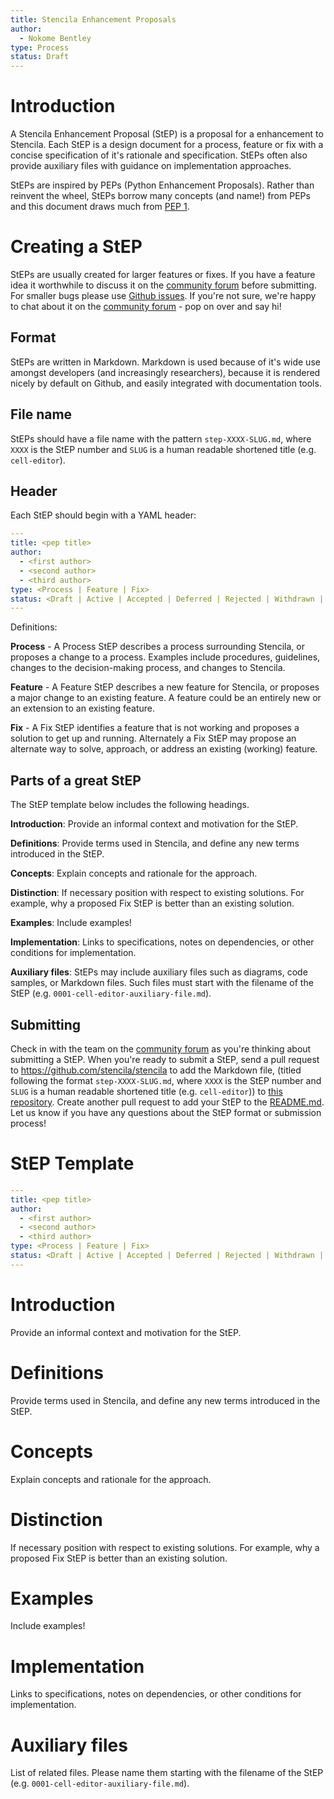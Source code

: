 ```yaml
---
title: Stencila Enhancement Proposals
author:
  - Nokome Bentley
type: Process
status: Draft
---
```


# Introduction

A Stencila Enhancement Proposal (StEP) is a proposal for a enhancement to Stencila. Each StEP is a design document for a process, feature or fix with a concise specification of it's rationale and specification. StEPs often also provide auxiliary files with guidance on implementation approaches.

StEPs are inspired by PEPs (Python Enhancement Proposals). Rather than reinvent the wheel, StEPs borrow many concepts (and name!) from PEPs and this document draws much from [PEP 1](https://www.python.org/dev/peps/pep-0001/).

# Creating a StEP

StEPs are usually created for larger features or fixes. If you have a feature idea it worthwhile to discuss it on the [community forum](https://community.stenci.la/) before submitting. For smaller bugs please use [Github issues](https://github.com/stencila/stencila/issues). If you're not sure, we're happy to chat about it on the [community forum](https://community.stenci.la/) - pop on over and say hi!

## Format

StEPs are written in Markdown. Markdown is used because of it's wide use amongst developers (and increasingly researchers), because it is rendered nicely by default on Github, and easily integrated with documentation tools.

## File name

StEPs should have a file name with the pattern `step-XXXX-SLUG.md`, where `XXXX` is the StEP number and `SLUG` is a human readable shortened title (e.g. `cell-editor`).

## Header

Each StEP should begin with a YAML header:

```yaml
---
title: <pep title>
author:
  - <first author>
  - <second author>
  - <third author>
type: <Process | Feature | Fix>
status: <Draft | Active | Accepted | Deferred | Rejected | Withdrawn | Final | Superseded>
---
```
Definitions:

**Process** - A Process StEP describes a process surrounding Stencila, or proposes a change to a process. Examples include procedures, guidelines, changes to the decision-making process, and changes to Stencila.

**Feature** - A Feature StEP describes a new feature for Stencila, or proposes a major change to an existing feature. A feature could be an entirely new or an extension to an existing feature.

**Fix** - A Fix StEP identifies a feature that is not working and proposes a solution to get up and running. Alternately a Fix StEP may propose an alternate way to solve, approach, or address an existing (working) feature.



## Parts of a great StEP
The StEP template below includes the following headings.

**Introduction**: Provide an informal context and motivation for the StEP.

**Definitions**: Provide terms used in Stencila, and define any new terms introduced in the StEP.

**Concepts**: Explain concepts and rationale for the approach.

**Distinction**: If necessary position with respect to existing solutions. For example, why a proposed Fix StEP is better than an existing solution.

**Examples**: Include examples!

**Implementation**: Links to specifications, notes on dependencies, or other conditions for implementation.

**Auxiliary files**: StEPs may include auxiliary files such as diagrams, code samples, or Markdown files. Such files must start with the filename of the StEP (e.g. `0001-cell-editor-auxiliary-file.md`).

## Submitting

Check in with the team on the [community forum](https://community.stenci.la/) as you're thinking about submitting a StEP. When you're ready to submit a StEP, send a pull request to https://github.com/stencila/stencila to add the Markdown file, (titled following the format  `step-XXXX-SLUG.md`, where `XXXX` is the StEP number and `SLUG` is a human readable shortened title (e.g. `cell-editor`)) to [this repository](https://github.com/stencila/stencila/tree/develop/docs/steps). Create another pull request to add your StEP to the [README.md](https://github.com/stencila/stencila/blob/develop/docs/steps/README.md). Let us know if you have any questions about the StEP format or submission process!



# StEP Template

```yaml
---
title: <pep title>
author:
  - <first author>
  - <second author>
  - <third author>
type: <Process | Feature | Fix>
status: <Draft | Active | Accepted | Deferred | Rejected | Withdrawn | Final | Superseded>
---
```
# Introduction
Provide an informal context and motivation for the StEP.
# Definitions
Provide terms used in Stencila, and define any new terms introduced in the StEP.
# Concepts
Explain concepts and rationale for the approach.
# Distinction
If necessary position with respect to existing solutions. For example, why a proposed Fix StEP is better than an existing solution.
# Examples
Include examples!
# Implementation
Links to specifications, notes on dependencies, or other conditions for implementation.
# Auxiliary files
List of related files. Please name them starting with the filename of the StEP (e.g. `0001-cell-editor-auxiliary-file.md`).
